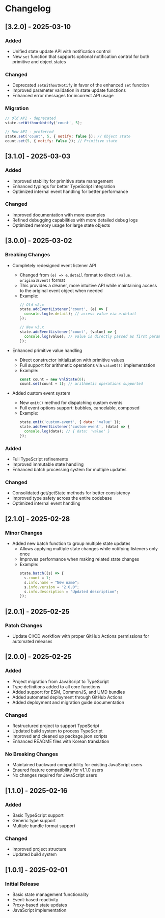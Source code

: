 # Changelog

## [3.2.0] - 2025-03-10

### Added
- Unified state update API with notification control
- New `set` function that supports optional notification control for both primitive and object states

### Changed
- Deprecated `setWithoutNotify` in favor of the enhanced `set` function
- Improved parameter validation in state update functions
- Enhanced error messages for incorrect API usage

### Migration
```javascript
// Old API - deprecated
state.setWithoutNotify('count', 5);

// New API - preferred
state.set('count', 5, { notify: false }); // Object state
count.set(5, { notify: false }); // Primitive state
```

## [3.1.0] - 2025-03-03

### Added
- Improved stability for primitive state management
- Enhanced typings for better TypeScript integration
- Optimized internal event handling for better performance

### Changed
- Improved documentation with more examples
- Refined debugging capabilities with more detailed debug logs
- Optimized memory usage for large state objects

## [3.0.0] - 2025-03-02

### Breaking Changes

- Completely redesigned event listener API
  - Changed from `(e) => e.detail` format to direct `(value, originalEvent)` format
  - This provides a cleaner, more intuitive API while maintaining access to the original event object when needed
  - Example:
    ```javascript
    // Old v2.x
    state.addEventListener('count', (e) => {
      console.log(e.detail); // access value via e.detail
    });

    // New v3.x
    state.addEventListener('count', (value) => {
      console.log(value); // value is directly passed as first parameter
    });
    ```

- Enhanced primitive value handling
  - Direct constructor initialization with primitive values
  - Full support for arithmetic operations via `valueOf()` implementation
  - Example:
    ```javascript
    const count = new VnlState(0);
    count.set(count + 1); // arithmetic operations supported
    ```

- Added custom event system
  - New `emit()` method for dispatching custom events
  - Full event options support: bubbles, cancelable, composed
  - Example:
    ```javascript
    state.emit('custom-event', { data: 'value' });
    state.addEventListener('custom-event', (data) => {
      console.log(data); // { data: 'value' }
    });
    ```

### Added
- Full TypeScript refinements
- Improved immutable state handling
- Enhanced batch processing system for multiple updates

### Changed
- Consolidated get/getState methods for better consistency
- Improved type safety across the entire codebase
- Optimized internal event handling

## [2.1.0] - 2025-02-28

### Minor Changes

- Added new batch function to group multiple state updates
  - Allows applying multiple state changes while notifying listeners only once
  - Improves performance when making related state changes
  - Example:
    ```javascript
    state.batch((s) => {
      s.count = 1;
      s.info.name = "New name";
      s.info.version = "2.0.0";
      s.info.description = "Updated description";
    });
    ```

## [2.0.1] - 2025-02-25

### Patch Changes

- Update CI/CD workflow with proper GitHub Actions permissions for automated releases

## [2.0.0] - 2025-02-25

### Added
- Project migration from JavaScript to TypeScript
- Type definitions added to all core functions
- Added support for ESM, CommonJS, and UMD bundles
- Added automated deployment through GitHub Actions
- Added deployment and migration guide documentation

### Changed
- Restructured project to support TypeScript
- Updated build system to process TypeScript
- Improved and cleaned up package.json scripts
- Enhanced README files with Korean translation

### No Breaking Changes
- Maintained backward compatibility for existing JavaScript users
- Ensured feature compatibility for v1.1.0 users
- No changes required for JavaScript users

## [1.1.0] - 2025-02-16

### Added
- Basic TypeScript support
- Generic type support
- Multiple bundle format support

### Changed
- Improved project structure
- Updated build system

## [1.0.1] - 2025-02-01

### Initial Release
- Basic state management functionality
- Event-based reactivity
- Proxy-based state updates
- JavaScript implementation